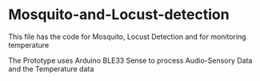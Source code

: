 # Mosquito-and-Locust-detection
This file has the code for Mosquito, Locust Detection and for monitoring temperature

The Prototype uses Arduino BLE33 Sense to process Audio-Sensory Data and the Temperature data
